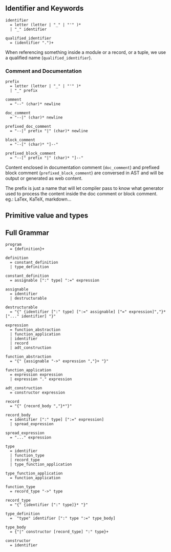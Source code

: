 ## Identifier and Keywords

```
identifier           
  = letter (letter | "_" | "'" )* 
  | "_" identifier

qualified_identifier 
  = (identifier ".")+
```

When referencing something inside a module or a record, or a tuple, we use a qualified name (`qualified_identifier`).

### Comment and Documentation

```
prefix                 
  = letter (letter | "_" | "'" )* 
  | "_" prefix

comment
  = "--" (char)* newline

doc_comment 
  = "--|" (char)* newline

prefixed_doc_comment
  = "--|" prefix "|" (char)* newline

block_comment 
  = "--[" (char)* "]--"

prefixed_block_comment 
  = "--[" prefix "|" (char)* "]--" 
```

Content enclosed in documentation comment (`doc_comment`) and prefixed block comment (`prefixed_block_comment`) are conversed in AST and will be output or generated as web content.

The prefix is just a name that will let compiler pass to know what generator used to process the content inside the doc comment or block comment. eg.: LaTex, KaTeX, markdown...

## Primitive value and types

## Full Grammar

```
program 
  = {definition}+

definition 
  = constant_definition
  | type_definition

constant_definition
  = assignable [":" type] ":=" expression

assignable
  = identifier
  | destructurable

destructurable
  = "{" {identifier [":" type] [":=" assignable] ["=" expression]","}* ["..." identifier] "}"

expression
  = function_abstraction
  | function_application
  | identifier
  | record
  | adt_construction

function_abstraction
  = "{" {assignable "->" expression ","}+ "}"

function_application
  = expression expression
  | expression "." expression

adt_construction
  = constructor expression

record
  = "{" {record_body ","}*"}"

record_body
  = identifier [":" type] [":=" expression]
  | spread_expression

spread_expression
  = "..." expression

type
  = identifier
  | function_type
  | record_type
  | type_function_application

type_function_application
  = function_application

function_type
  = record_type "->" type

record_type
  = "{" {identifier [":" type]}* "}"

type_definition
  =  "type" identifier [":" type ":=" type_body]

type_body
  = {"|" constructor [record_type] ":" type}+

constructor
  = identifier
```
